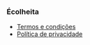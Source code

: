 ### Écolheita

- [Termos e condições](/TERMOS-E-CONDICOES)
- [Política de privacidade](/POLITICA-DE-PRIVACIDADE)
